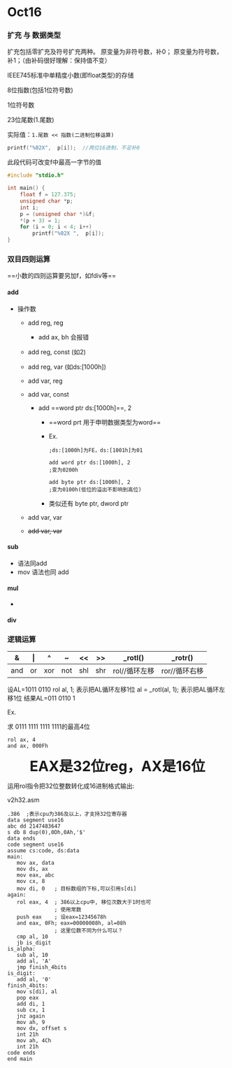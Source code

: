 # Oct16

### 扩充 与 数据类型

扩充包括零扩充及符号扩充两种。
原变量为非符号数，补0；
原变量为符号数，补1；（由补码很好理解：保持值不变）



IEEE745标准中单精度小数(即float类型)的存储

8位指数(包括1位符号数)

1位符号数

23位尾数(1.尾数)

实际值：`1.尾数 << 指数(二进制位移运算)` 



```c
printf("%02X",  p[i]);  //两位16进制，不足补0
```



此段代码可改变f中最高一字节的值

```c
#include "stdio.h"

int main() {
	float f = 127.375;
	unsigned char *p;
	int i;
	p = (unsigned char *)&f;
	*(p + 3) = 1;
	for (i = 0; i < 4; i++)
		printf("%02X ",  p[i]);
}
```



### 双目四则运算

==小数的四则运算要另加f，如fdiv等==

#### add

* 操作数
  * add reg, reg
  
    * add ax, bh 会报错
  
  * add reg, const (如2)
  
  * add reg, var (如ds:[1000h])
  
  * add var, reg
  
  * add var, const 
  
    * add ==word ptr ds:[1000h]==, 2
  
      * ==word prt 用于申明数据类型为word==
  
      * Ex.
  
        ```assembly
        ;ds:[1000h]为FE，ds:[1001h]为01
        
        add word ptr ds:[1000h], 2
        ;变为0200h
        
        add byte ptr ds:[1000h], 2
        ;变为0100h(低位的溢出不影响到高位)
        ```
  
        
  
      * 类似还有 byte ptr, dword ptr
  
  * add var, var
  
  * ~~add var, var~~

#### sub

* 语法同add
* mov 语法也同 add

#### mul

* 

#### div

### 逻辑运算

|  &   |  \|  |  ^   |  ~   |  <<  |  >>  |    _rotl()    |    _rotr()    |
| :--: | :--: | :--: | :--: | :--: | :--: | :-----------: | :-----------: |
| and  |  or  | xor  | not  | shl  | shr  | rol//循环左移 | ror//循环右移 |



设AL=1011 0110
rol al, 1; 表示把AL循环左移1位
al = _rotl(al, 1); 表示把AL循环左移1位
结果AL=011 0110 1



Ex.

求 0111 1111 1111 1111的最高4位

```assembly
rol ax, 4
and ax, 000Fh
```



<center><b><font size = '6'>EAX是32位reg，AX是16位</font></b></center>



运用rol指令把32位整数转化成16进制格式输出:

v2h32.asm

```assembly
.386  ;表示cpu为386及以上，才支持32位寄存器
data segment use16
abc dd 2147483647
s db 8 dup(0),0Dh,0Ah,'$'
data ends
code segment use16
assume cs:code, ds:data
main:
   mov ax, data
   mov ds, ax
   mov eax, abc
   mov cx, 8
   mov di, 0   ; 目标数组的下标,可以引用s[di]
again:
   rol eax, 4  ; 386以上cpu中, 移位次数大于1时也可
               ; 使用常数
   push eax    ; 设eax=12345678h
   and eax, 0Fh; eax=00000008h, al=08h
               ; 这里位数不同为什么可以？
   cmp al, 10
   jb is_digit
is_alpha:
   sub al, 10
   add al, 'A'
   jmp finish_4bits
is_digit:
   add al, '0'
finish_4bits:
   mov s[di], al
   pop eax
   add di, 1
   sub cx, 1
   jnz again
   mov ah, 9
   mov dx, offset s
   int 21h
   mov ah, 4Ch
   int 21h
code ends
end main
```











